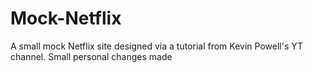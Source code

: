 # Mock-Netflix
A small mock Netflix site designed via a tutorial from Kevin Powell's YT channel. Small personal changes made
